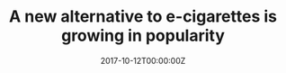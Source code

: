 ---
date: '2017-10-12T00:00:00Z'
external_link: https://web.archive.org/web/20210616053723/https://www.joe.co.uk/fitness-health/cigarette-smoking-alternative-144961
image:
  focal_point: Smart
original_link: https://www.joe.co.uk/fitness-health/cigarette-smoking-alternative-144961
summary: A new alternative to e-cigarettes is growing in popularityWho knows, it could
  be the stepping stone in you giving up for good. There's a new device that looks
  similar to the e-cigarette but is beginning to grow in popularity. AdvertisementThe
  heat-not-burn device or HNB has become a new alternative to e-cigarettes and experts
  are saying that this trend is only set to increase. AdvertisementHowever, HNB devices
  have been proven to contain nicotine which is an addictive substance and the HNB
  devices are not completely risk-free, much like the e-cigarette. In his study on
  HNB devices, harmful chemicals were present and he said that more studies were needed
  to find out if they were safe for use.
title: A new alternative to e-cigarettes is growing in popularity
---